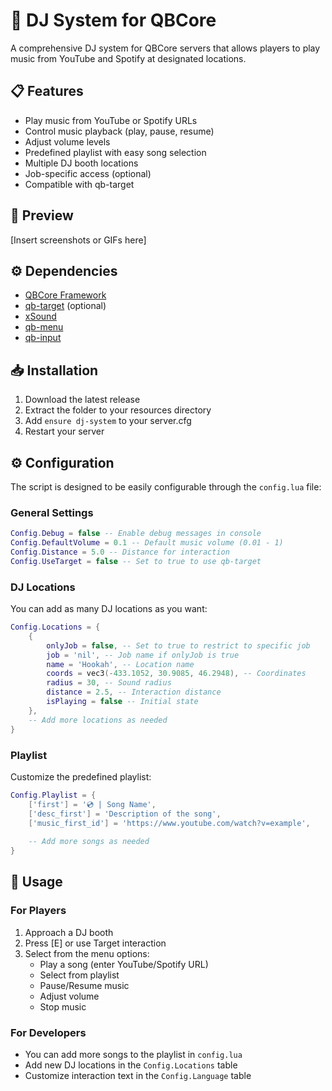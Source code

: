 # 🎵 DJ System for QBCore

A comprehensive DJ system for QBCore servers that allows players to play music from YouTube and Spotify at designated locations.

## 📋 Features

- Play music from YouTube or Spotify URLs
- Control music playback (play, pause, resume)
- Adjust volume levels
- Predefined playlist with easy song selection
- Multiple DJ booth locations
- Job-specific access (optional)
- Compatible with qb-target

## 📸 Preview

[Insert screenshots or GIFs here]

## ⚙️ Dependencies

- [QBCore Framework](https://github.com/qbcore-framework/qb-core)
- [qb-target](https://github.com/qbcore-framework/qb-target) (optional)
- [xSound](https://github.com/Xogy/xsound)
- [qb-menu](https://github.com/qbcore-framework/qb-menu)
- [qb-input](https://github.com/qbcore-framework/qb-input)

## 📥 Installation

1. Download the latest release
2. Extract the folder to your resources directory
3. Add `ensure dj-system` to your server.cfg
4. Restart your server

## ⚙️ Configuration

The script is designed to be easily configurable through the `config.lua` file:

### General Settings
```lua
Config.Debug = false -- Enable debug messages in console
Config.DefaultVolume = 0.1 -- Default music volume (0.01 - 1)
Config.Distance = 5.0 -- Distance for interaction
Config.UseTarget = false -- Set to true to use qb-target
```

### DJ Locations
You can add as many DJ locations as you want:

```lua
Config.Locations = {
    {
        onlyJob = false, -- Set to true to restrict to specific job
        job = 'nil', -- Job name if onlyJob is true
        name = 'Hookah', -- Location name
        coords = vec3(-433.1052, 30.9085, 46.2948), -- Coordinates
        radius = 30, -- Sound radius
        distance = 2.5, -- Interaction distance
        isPlaying = false -- Initial state
    },
    -- Add more locations as needed
}
```

### Playlist
Customize the predefined playlist:

```lua
Config.Playlist = {
    ['first'] = '💿 | Song Name',
    ['desc_first'] = 'Description of the song',
    ['music_first_id'] = 'https://www.youtube.com/watch?v=example',
    
    -- Add more songs as needed
}
```

## 🔧 Usage

### For Players
1. Approach a DJ booth
2. Press [E] or use Target interaction
3. Select from the menu options:
   - Play a song (enter YouTube/Spotify URL)
   - Select from playlist
   - Pause/Resume music
   - Adjust volume
   - Stop music

### For Developers
- You can add more songs to the playlist in `config.lua`
- Add new DJ locations in the `Config.Locations` table
- Customize interaction text in the `Config.Language` table